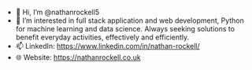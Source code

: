 - 👋 Hi, I’m @nathanrockell5
- 👀 I’m interested in full stack application and web development, Python for machine learning and data science. Always seeking solutions to benefit everyday activities, effectively and efficiently.
- 📫 LinkedIn: https://www.linkedin.com/in/nathan-rockell/
- 🌐 Website: https://nathanrockell.co.uk
